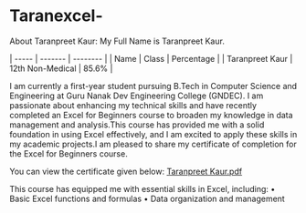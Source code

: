 # Taranexcel-
About Taranpreet Kaur:
My Full Name is Taranpreet Kaur.

| ----- | ------- | -------- | 
| Name | Class | Percentage | 
| Taranpreet Kaur | 12th Non-Medical | 85.6% |


I am currently a first-year student pursuing B.Tech in Computer Science and Engineering at Guru Nanak Dev Engineering College (GNDEC). I am passionate about enhancing my technical skills and have recently completed an Excel for Beginners course to broaden my knowledge in data management and analysis.This course has provided me with a solid foundation in using Excel effectively, and I am excited to apply these skills in my academic projects.I am pleased to share my certificate of completion for the Excel for Beginners course.

You can view the certificate given below:
[Taranpreet Kaur.pdf](https://github.com/user-attachments/files/16347550/Taranpreet.Kaur.pdf)

This course has equipped me with essential skills in Excel, including:
• Basic Excel functions and formulas
• Data organization and management

